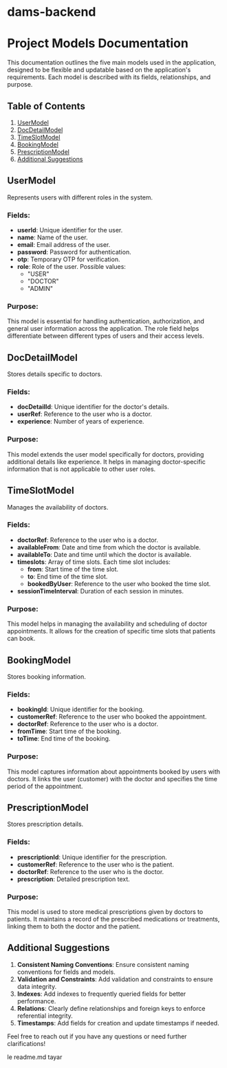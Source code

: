 # dams-backend

# Project Models Documentation

This documentation outlines the five main models used in the application, designed to be flexible and updatable based on the application's requirements. Each model is described with its fields, relationships, and purpose.

## Table of Contents

1. [UserModel](#usermodel)
2. [DocDetailModel](#docdetailmodel)
3. [TimeSlotModel](#timeslotmodel)
4. [BookingModel](#bookingmodel)
5. [PrescriptionModel](#prescriptionmodel)
6. [Additional Suggestions](#additional-suggestions)

## UserModel

Represents users with different roles in the system.

### Fields:

- **userId**: Unique identifier for the user.
- **name**: Name of the user.
- **email**: Email address of the user.
- **password**: Password for authentication.
- **otp**: Temporary OTP for verification.
- **role**: Role of the user. Possible values:
  - "USER"
  - "DOCTOR"
  - "ADMIN"

### Purpose:

This model is essential for handling authentication, authorization, and general user information across the application. The role field helps differentiate between different types of users and their access levels.

## DocDetailModel

Stores details specific to doctors.

### Fields:

- **docDetailId**: Unique identifier for the doctor's details.
- **userRef**: Reference to the user who is a doctor.
- **experience**: Number of years of experience.

### Purpose:

This model extends the user model specifically for doctors, providing additional details like experience. It helps in managing doctor-specific information that is not applicable to other user roles.

## TimeSlotModel

Manages the availability of doctors.

### Fields:

- **doctorRef**: Reference to the user who is a doctor.
- **availableFrom**: Date and time from which the doctor is available.
- **availableTo**: Date and time until which the doctor is available.
- **timeslots**: Array of time slots. Each time slot includes:
  - **from**: Start time of the time slot.
  - **to**: End time of the time slot.
  - **bookedByUser**: Reference to the user who booked the time slot.
- **sessionTimeInterval**: Duration of each session in minutes.

### Purpose:

This model helps in managing the availability and scheduling of doctor appointments. It allows for the creation of specific time slots that patients can book.

## BookingModel

Stores booking information.

### Fields:

- **bookingId**: Unique identifier for the booking.
- **customerRef**: Reference to the user who booked the appointment.
- **doctorRef**: Reference to the user who is a doctor.
- **fromTime**: Start time of the booking.
- **toTime**: End time of the booking.

### Purpose:

This model captures information about appointments booked by users with doctors. It links the user (customer) with the doctor and specifies the time period of the appointment.

## PrescriptionModel

Stores prescription details.

### Fields:

- **prescriptionId**: Unique identifier for the prescription.
- **customerRef**: Reference to the user who is the patient.
- **doctorRef**: Reference to the user who is the doctor.
- **prescription**: Detailed prescription text.

### Purpose:

This model is used to store medical prescriptions given by doctors to patients. It maintains a record of the prescribed medications or treatments, linking them to both the doctor and the patient.

## Additional Suggestions

1. **Consistent Naming Conventions**: Ensure consistent naming conventions for fields and models.
2. **Validation and Constraints**: Add validation and constraints to ensure data integrity.
3. **Indexes**: Add indexes to frequently queried fields for better performance.
4. **Relations**: Clearly define relationships and foreign keys to enforce referential integrity.
5. **Timestamps**: Add fields for creation and update timestamps if needed.

Feel free to reach out if you have any questions or need further clarifications!

le readme.md tayar
